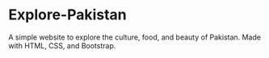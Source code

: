 # Explore-Pakistan
A simple website to explore the culture, food, and beauty of Pakistan. Made with HTML, CSS, and Bootstrap.
